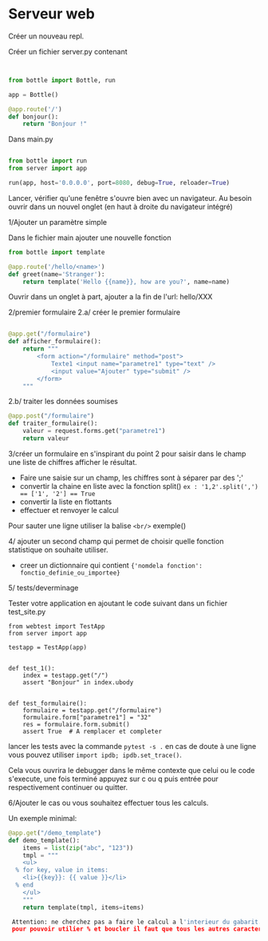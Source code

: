 Serveur web
===========

Créer un nouveau repl.

Créer un fichier server.py contenant

```python


from bottle import Bottle, run

app = Bottle()

@app.route('/')
def bonjour():
    return "Bonjour !"
```

Dans main.py

```python

from bottle import run
from server import app

run(app, host='0.0.0.0', port=8080, debug=True, reloader=True)

```

Lancer, vérifier qu'une fenêtre s'ouvre bien avec un navigateur.
Au besoin ouvrir dans un nouvel onglet (en haut à droite du
navigateur intégré)

1/Ajouter un paramètre simple

Dans le fichier main ajouter une nouvelle fonction

```python
from bottle import template

@app.route('/hello/<name>')
def greet(name='Stranger'):
    return template('Hello {{name}}, how are you?', name=name)

```

Ouvrir dans un onglet à part, ajouter a la fin de l'url: hello/XXX

2/premier formulaire
2.a/ créer le premier formulaire

```python

@app.get("/formulaire")
def afficher_formulaire():
    return """
        <form action="/formulaire" method="post">
            Texte1 <input name="parametre1" type="text" />
            <input value="Ajouter" type="submit" />
        </form>
    """
```

2.b/ traiter les données soumises

```python
@app.post("/formulaire")
def traiter_formulaire():
    valeur = request.forms.get("parametre1")
    return valeur

```


3/créer un formulaire en s'inspirant du point 2 pour saisir dans le champ une
liste de chiffres afficher le résultat.

- Faire une saisie sur un champ, les chiffres sont à séparer par des ';'
- convertir la chaine en liste avec la fonction split()
  `ex : '1,2'.split(',') == ['1', '2'] == True`
- convertir la liste en flottants
- effectuer et renvoyer le calcul

Pour sauter une ligne utiliser la balise `<br/>` exemple()


4/ ajouter un second champ qui permet de choisir quelle fonction
statistique on souhaite utiliser.

- creer un dictionnaire qui contient `{'nomdela fonction': fonctio_definie_ou_importee}`



5/ tests/deverminage

Tester votre application en ajoutant le code suivant dans un fichier test_site.py

```
from webtest import TestApp
from server import app

testapp = TestApp(app)


def test_1():
    index = testapp.get("/")
    assert "Bonjour" in index.ubody


def test_formulaire():
    formulaire = testapp.get("/formulaire")
    formulaire.form["parametre1"] = "32"
    res = formulaire.form.submit()
    assert True  # A remplacer et completer

```
lancer les tests avec la commande `pytest -s .`
en cas de doute à une ligne vous pouvez utiliser `import ipdb; ipdb.set_trace()`.

Cela vous ouvrira le debugger dans le même contexte que celui ou le code s'execute,
une fois terminé appuyez sur c ou q puis entrée pour respectivement continuer ou quitter.


6/Ajouter le cas ou vous souhaitez effectuer tous les calculs.

Un exemple minimal:

```python
@app.get("/demo_template")
def demo_template():
    items = list(zip("abc", "123"))
    tmpl = """
    <ul>
  % for key, value in items:
    <li>{{key}}: {{ value }}</li>
  % end
    </ul>
    """
    return template(tmpl, items=items)

 Attention: ne cherchez pas a faire le calcul a l'interieur du gabarit.
 pour pouvoir utilier % et boucler il faut que tous les autres caracteres preceent soient des espaces.



